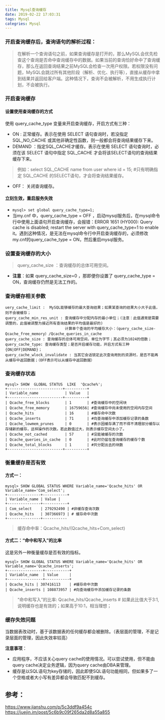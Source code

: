 ```yaml
---
title: Mysql查询缓存
date: 2019-02-22 17:03:31
tags: Mysql
categries: Mysql
---
```




### 开启查询缓存后，查询语句的解析过程：

> 在解析一个查询语句之前，如果查询缓存是打开的，那么MySQL会优先检查这个查询是否命中查询缓存中的数据。如果当前的查询恰好命中了查询缓存，那么在返回查询结果之前MySQL会检查一次用户权限。若权限没有问题，MySQL会跳过所有其他阶段（解析、优化、执行等），直接从缓存中拿到结果并返回给客户端。这种情况下，查询不会被解析，不用生成执行计划，不会被执行。

### 开启查询缓存
#### 设置使用查询缓存的方式
使用 query_cache_type 变量来开启查询缓存，开启方式有三种：

* ON : 正常缓存。表示在使用 SELECT 语句查询时，若没指定 SQL_NO_CACHE 或其他非确定性函数，则一般都会将查询结果缓存下来。
* DEMAND ：指定SQL_CACHE才缓存。表示在使用 SELECT 语句查询时，必须在该 SELECT 语句中指定 SQL_CACHE 才会将该SELECT语句的查询结果缓存下来。

> 例如：select SQL_CACHE name from user where id = 15;    #只有明确指定  SQL_CACHE 的SELECT语句，才会将查询结果缓存。

* OFF： 关闭查询缓存。

#### 立刻生效，重启服务失效

* `mysql> set global query_cache_type=1;`
* 当my.cnf 中，query_cache_type = OFF ，启动mysql服务后，在mysql命令行中使用上面语句开启查询缓存，会报错：ERROR 1651 (HY000): Query cache is disabled; restart the server with query_cache_type=1 to enable it。遇到这种情况，是无法在mysql命令行中开启查询缓存的，必须修改my.cnf的query_cache_type = ON，然后重启mysql服务。

### 设置查询缓存的大小
> query_cache_size ：查询缓存的总体可用空间。
* **注意**：如果 query_cache_size=0 ，那即便你设置了 query_cache_type = ON，查询缓存仍然是无法工作的。

### 查询缓存相关参数
```
uery_cache_limit :  MySQL能够缓存的最大查询结果；如果某查询的结果大小大于此值，则不会被缓存；
query_cache_min_res_unit : 查询缓存中分配内存的最小单位；(注意：此值通常是需要调整的，此值被调整为接近所有查询结果的平均值是最好的)
                           计算单个查询的平均缓存大小：（query_cache_size-Qcache_free_memory）/Qcache_queries_in_cache
query_cache_size : 查询缓存的总体可用空间，单位为字节；其必须为1024的倍数；
query_cache_type: 查询缓存类型；是否开启缓存功能，开启方式有三种{ON|OFF|DEMAND}；
query_cache_wlock_invalidate : 当其它会话锁定此次查询用到的资源时，是否不能再从缓存中返回数据；（OFF表示可以从缓存中返回数据）
```

### 查询缓存状态
```
mysql> SHOW  GLOBAL STATUS  LIKE  'Qcache%';
+-------------------------+----------+
| Variable_name            | Value   |
+-------------------------+----------+
| Qcache_free_blocks       | 1       | #查询缓存中的空闲块
| Qcache_free_memory       | 16759656| #查询缓存中尚未使用的空闲内存空间
| Qcache_hits              | 16      | #缓存命中次数
| Qcache_inserts           | 71      | #向查询缓存中添加缓存记录的条数
| Qcache_lowmem_prunes     | 0       | #表示因缓存满了而不得不清理部分缓存以存储新的缓存，这样操作的次数。若此数值过大，则表示缓存空间太小了。
| Qcache_not_cached        | 57      | #没能被缓存的次数
| Qcache_queries_in_cache  | 0       | #此时仍留在查询缓存的缓存个数
| Qcache_total_blocks      | 1       | #共分配出去的块数
+-------------------------+----------+
```

### 衡量缓存是否有效
#### 方式一：
```
mysql> SHOW GLOBAL STATUS WHERE Variable_name='Qcache_hits' OR Variable_name='Com_select';
+---------------+-----------+
| Variable_name | Value |
+---------------+-----------+
| Com_select    | 279292490 | #非缓存查询次数
| Qcache_hits   | 307366973 | # 缓存命中次数
+---------------+-----------

```
> 缓存命中率：Qcache_hits/(Qcache_hits+Com_select)

#### 方式二：“命中和写入”的比率
这是另外一种衡量缓存是否有效的指标。

```
mysql> SHOW GLOBAL STATUS WHERE Variable_name='Qcache_hits' OR Variable_name='Qcache_inserts';
+----------------+-----------+
| Variable_name  | Value     |
+----------------+-----------+
| Qcache_hits | 307416113    | #缓存命中次数
| Qcache_inserts | 108873957 | #向查询缓存中添加缓存记录的条数
```
> “命中和写入”的比率: Qcache_hits/Qcache_inserts # 如果此比值大于3:1, 说明缓存也是有效的；如果高于10:1，相当理想；

### 缓存失效问题
当数据表改动时，基于该数据表的任何缓存都会被删除。（表层面的管理，不是记录层面的管理，因此失效率较高）

**注意事项**：

* 应用程序，不应该关心query cache的使用情况。可以尝试使用，但不能由query cache决定业务逻辑，因为query cache由DBA来管理。
* 缓存是以SQL语句为key存储的，因此即使SQL语句功能相同，但如果多了一个空格或者大小写有差异都会导致匹配不到缓存。


## 参考：
<https://www.jianshu.com/p/5c3ddf9a454c>
<https://juejin.im/post/5c6b9c09f265da2d8a55a855>
